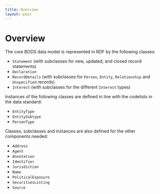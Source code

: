 ```yaml
---
title: Overview
layout: post
---
```


# Overview

The core BODS data model is represented in RDF by the following classes:

* `Statement` (with subclasses for new, updated, and closed record statements)
* `Declaration`
* `RecordDetails` (with subclasses for `Person`, `Entity`, `Relationship` and `Unspecified` records)
* `Interest` (with subclasses for the different `Interest` types)

Instances of the following classes are defined in line with the codelists in the data standard:

* `EntityType`
* `EntitySubtype`
* `PersonType`

Classes, subclasses and instances are also defined for the other components needed:

* `Address`
* `Agent`
* `Annotation`
* `Identifier`
* `Jurisdiction`
* `Name`
* `PoliticalExposure`
* `SecuritiesListing`
* `Source`
